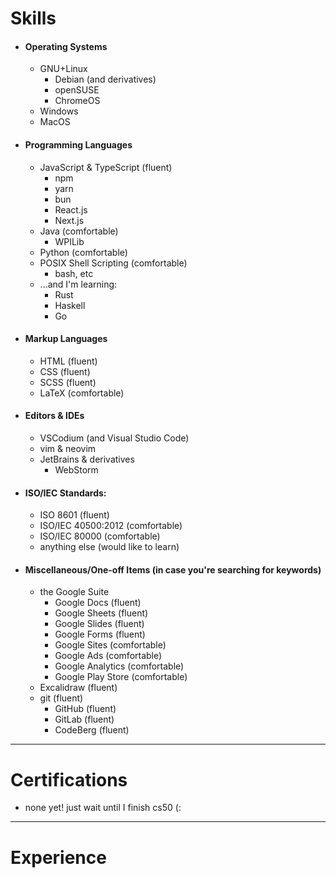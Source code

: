# Skills

<!-- %% add devicons later %% -->
- #### Operating Systems
	- GNU+Linux
		- Debian (and derivatives)
		- openSUSE
		- ChromeOS
	- Windows
	- MacOS
- #### Programming Languages
	- JavaScript & TypeScript (fluent)
		- npm
		- yarn
		- bun
		- React.js
		- Next.js
	- Java (comfortable)
		- WPILib
	- Python (comfortable)
	- POSIX Shell Scripting (comfortable)
		- bash, etc
	- ...and I'm learning:
		- Rust
		- Haskell
		- Go
- #### Markup Languages
	- HTML (fluent)
	- CSS (fluent)
	- SCSS (fluent)
	- LaTeX (comfortable)
- #### Editors & IDEs
	- VSCodium (and Visual Studio Code)
	- vim & neovim
	- JetBrains & derivatives
		- WebStorm
- #### ISO/IEC Standards:
	- ISO 8601 (fluent)
	- ISO/IEC 40500:2012 (comfortable)
	- ISO/IEC 80000 (comfortable)
	- anything else (would like to learn)
- #### Miscellaneous/One-off Items (in case you're searching for keywords)
	- the Google Suite
		- Google Docs (fluent)
		- Google Sheets (fluent)
		- Google Slides (fluent)
		- Google Forms (fluent)
		- Google Sites (comfortable)
		- Google Ads (comfortable)
		- Google Analytics (comfortable)
		- Google Play Store (comfortable)
	- Excalidraw (fluent)
	- git (fluent)
		- GitHub (fluent)
		- GitLab (fluent)
		- CodeBerg (fluent)

---

# Certifications

- none yet! just wait until I finish cs50 (:

---

# Experience


